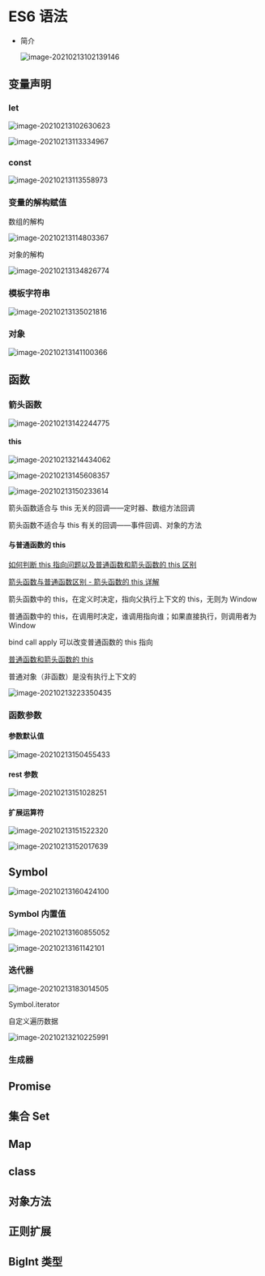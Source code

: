 # ES6 语法

- 简介

  ![image-20210213102139146](https://gitee.com/twilight_h_1184651848/pic-go-img/raw/master/前端/vue/20210213102140.png)

## 变量声明

### let

![image-20210213102630623](https://gitee.com/twilight_h_1184651848/pic-go-img/raw/master/前端/vue/20210213102631.png)

![image-20210213113334967](https://gitee.com/twilight_h_1184651848/pic-go-img/raw/master/前端/vue/20210213113337.png)

### const

![image-20210213113558973](https://gitee.com/twilight_h_1184651848/pic-go-img/raw/master/前端/vue/20210213113600.png)

### 变量的解构赋值

数组的解构

![image-20210213114803367](https://gitee.com/twilight_h_1184651848/pic-go-img/raw/master/前端/vue/20210213114805.png)

对象的解构

![image-20210213134826774](https://gitee.com/twilight_h_1184651848/pic-go-img/raw/master/前端/js/20210213134828.png)

### 模板字符串

![image-20210213135021816](https://gitee.com/twilight_h_1184651848/pic-go-img/raw/master/前端/js/20210213135023.png)

### 对象

![image-20210213141100366](https://gitee.com/twilight_h_1184651848/pic-go-img/raw/master/前端/js/20210213141101.png)

## 函数

### 箭头函数

![image-20210213142244775](https://gitee.com/twilight_h_1184651848/pic-go-img/raw/master/前端/js/20210213142246.png)

#### this

![image-20210213214434062](https://gitee.com/twilight_h_1184651848/pic-go-img/raw/master/前端/js/20210213214435.png)

![image-20210213145608357](https://gitee.com/twilight_h_1184651848/pic-go-img/raw/master/前端/js/20210213145609.png)

![image-20210213150233614](https://gitee.com/twilight_h_1184651848/pic-go-img/raw/master/前端/js/20210213150234.png)

箭头函数适合与 this 无关的回调——定时器、数组方法回调

箭头函数不适合与 this 有关的回调——事件回调、对象的方法

#### 与普通函数的 this

[如何判断 this 指向问题以及普通函数和箭头函数的 this 区别](https://blog.csdn.net/qq_41968486/article/details/111468976)

[箭头函数与普通函数区别 - 箭头函数的 this 详解](https://mp.weixin.qq.com/s?__biz=Mzg2MjI0MzA4NQ==&mid=2247485488&idx=1&sn=722434a37dd7a15edc8bcaf2b6087257&chksm=ce0b9852f97c1144800a7f7af3deea4a48cab27f18513080ea23b8807f62f862705661133207&mpshare=1&scene=1&srcid=0708S2yX7QMXUsxr2izQkmSX&sharer_sharetime=1594187736765&sharer_shareid=f2322c65cd5cbf0253fed0c2559854ba&exportkey=AbYZlJIf85VZ%2b1FM79HOGQQ=&pass_ticket=ei3NbEZQXBNxNJDkcuzkuO8ULPiuazLaTGG/jy21HhvseC1nFz0ZbSbKS5BjoUN9&wx_header=0#rd)

箭头函数中的 this，在定义时决定，指向父执行上下文的 this，无则为 Window

普通函数中的 this，在调用时决定，谁调用指向谁；如果直接执行，则调用者为 Window

bind call apply 可以改变普通函数的 this 指向

[普通函数和箭头函数的 this](https://blog.csdn.net/xiaojinguniang/article/details/87018158)

普通对象（非函数）是没有执行上下文的

![image-20210213223350435](https://gitee.com/twilight_h_1184651848/pic-go-img/raw/master/前端/js/20210213223351.png)

### 函数参数

#### 参数默认值

![image-20210213150455433](https://gitee.com/twilight_h_1184651848/pic-go-img/raw/master/前端/js/20210213150457.png)

#### rest 参数

![image-20210213151028251](https://gitee.com/twilight_h_1184651848/pic-go-img/raw/master/前端/js/20210213151229.png)

#### 扩展运算符

![image-20210213151522320](https://gitee.com/twilight_h_1184651848/pic-go-img/raw/master/前端/js/20210213151600.png)

![image-20210213152017639](https://gitee.com/twilight_h_1184651848/pic-go-img/raw/master/前端/js/20210213152018.png)

## Symbol

![image-20210213160424100](https://gitee.com/twilight_h_1184651848/pic-go-img/raw/master/前端/js/20210213160425.png)

### Symbol 内置值

![image-20210213160855052](https://gitee.com/twilight_h_1184651848/pic-go-img/raw/master/前端/js/20210213160856.png)

![image-20210213161142101](https://gitee.com/twilight_h_1184651848/pic-go-img/raw/master/前端/js/20210213161143.png)

### 迭代器

![image-20210213183014505](https://gitee.com/twilight_h_1184651848/pic-go-img/raw/master/前端/js/20210213183015.png)

Symbol.iterator

自定义遍历数据

![image-20210213210225991](https://gitee.com/twilight_h_1184651848/pic-go-img/raw/master/前端/js/20210213210227.png)

### 生成器

## Promise

## 集合 Set

## Map

## class

## 对象方法

## 正则扩展

## BigInt 类型

